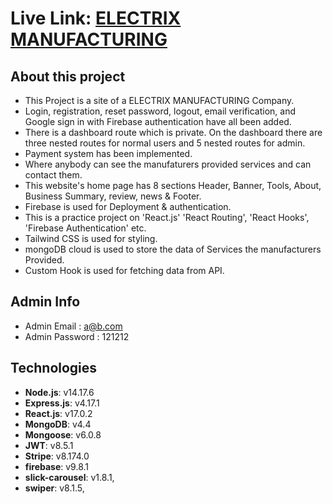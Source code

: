 # Live Link: [ELECTRIX MANUFACTURING](https://assignment-twelfth.web.app)

## About this project
* This Project is a site of a ELECTRIX MANUFACTURING Company.
* Login, registration, reset password, logout, email verification, and Google sign in with Firebase authentication have all been added.
* There is a dashboard route which is private. On the dashboard there are three nested
       routes for normal users and 5 nested routes for admin.
* Payment system has been implemented. 
* Where anybody can see the manufaturers provided services and can contact them.
* This website's home page has 8 sections Header, Banner, Tools, About, Business Summary, review, news & Footer.
* Firebase is used for Deployment & authentication.
* This is a practice project on 'React.js' 'React Routing', 'React Hooks', 'Firebase Authentication' etc.
* Tailwind CSS is used for styling.
* mongoDB cloud is used to store the data of Services the manufacturers Provided.
* Custom Hook is used for fetching data from API.

## Admin Info
* Admin Email : a@b.com
* Admin Password : 121212

## Technologies
- **Node.js**: v14.17.6
- **Express.js**: v4.17.1
- **React.js**: v17.0.2
- **MongoDB**: v4.4
- **Mongoose**: v6.0.8
- **JWT**: v8.5.1
- **Stripe**: v8.174.0
- **firebase**: v9.8.1
- **slick-carousel**: v1.8.1,
- **swiper**: v8.1.5,

